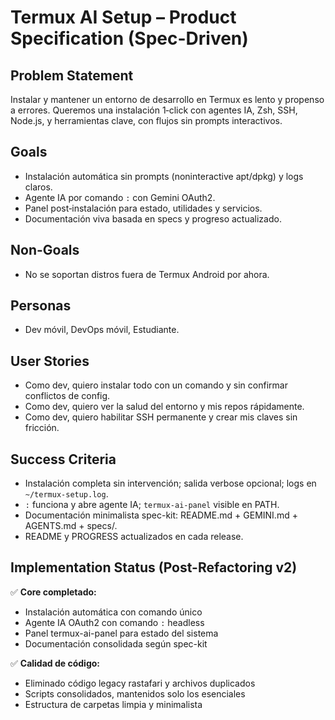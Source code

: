 # Termux AI Setup – Product Specification (Spec-Driven)

## Problem Statement

Instalar y mantener un entorno de desarrollo en Termux es lento y propenso a errores. Queremos una instalación 1‑click con agentes IA, Zsh, SSH, Node.js, y herramientas clave, con flujos sin prompts interactivos.

## Goals

- Instalación automática sin prompts (noninteractive apt/dpkg) y logs claros.
- Agente IA por comando `:` con Gemini OAuth2.
- Panel post‑instalación para estado, utilidades y servicios.
- Documentación viva basada en specs y progreso actualizado.

## Non-Goals

- No se soportan distros fuera de Termux Android por ahora.

## Personas

- Dev móvil, DevOps móvil, Estudiante.

## User Stories

- Como dev, quiero instalar todo con un comando y sin confirmar conflictos de config.
- Como dev, quiero ver la salud del entorno y mis repos rápidamente.
- Como dev, quiero habilitar SSH permanente y crear mis claves sin fricción.

## Success Criteria

- Instalación completa sin intervención; salida verbose opcional; logs en `~/termux-setup.log`.
- `:` funciona y abre agente IA; `termux-ai-panel` visible en PATH.
- Documentación minimalista spec-kit: README.md + GEMINI.md + AGENTS.md + specs/.
- README y PROGRESS actualizados en cada release.

## Implementation Status (Post-Refactoring v2)

✅ **Core completado:**

- Instalación automática con comando único
- Agente IA OAuth2 con comando `:` headless
- Panel termux-ai-panel para estado del sistema
- Documentación consolidada según spec-kit

✅ **Calidad de código:**

- Eliminado código legacy rastafari y archivos duplicados
- Scripts consolidados, mantenidos solo los esenciales
- Estructura de carpetas limpia y minimalista
